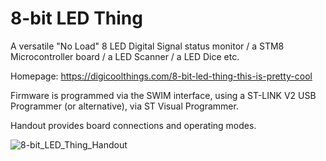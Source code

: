 # 8-bit LED Thing

A versatile "No Load" 8 LED Digital Signal status monitor / a STM8 Microcontroller board / a LED Scanner / a LED Dice etc.

Homepage: https://digicoolthings.com/8-bit-led-thing-this-is-pretty-cool

Firmware is programmed via the SWIM interface, using a ST-LINK V2 USB Programmer (or alternative), via ST Visual Programmer.

Handout provides board connections and operating modes.

![8-bit_LED_Thing_Handout](https://github.com/DigicoolThings/8-bit_LED_Thing/assets/41102492/c91deae2-d25f-4301-b27c-7257c7089b32)
